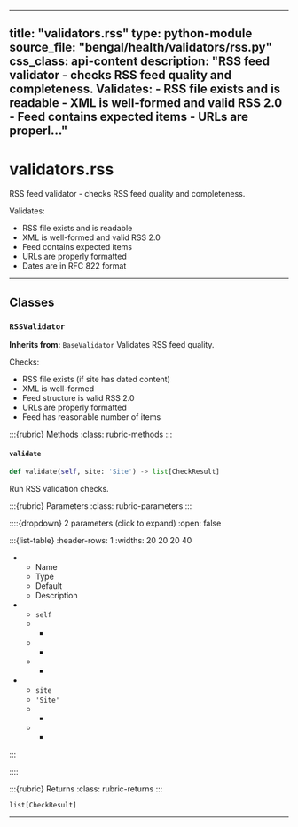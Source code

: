 
---
title: "validators.rss"
type: python-module
source_file: "bengal/health/validators/rss.py"
css_class: api-content
description: "RSS feed validator - checks RSS feed quality and completeness.  Validates: - RSS file exists and is readable - XML is well-formed and valid RSS 2.0 - Feed contains expected items - URLs are properl..."
---

# validators.rss

RSS feed validator - checks RSS feed quality and completeness.

Validates:
- RSS file exists and is readable
- XML is well-formed and valid RSS 2.0
- Feed contains expected items
- URLs are properly formatted
- Dates are in RFC 822 format

---

## Classes

### `RSSValidator`

**Inherits from:** `BaseValidator`
Validates RSS feed quality.

Checks:
- RSS file exists (if site has dated content)
- XML is well-formed
- Feed structure is valid RSS 2.0
- URLs are properly formatted
- Feed has reasonable number of items




:::{rubric} Methods
:class: rubric-methods
:::
#### `validate`
```python
def validate(self, site: 'Site') -> list[CheckResult]
```

Run RSS validation checks.



:::{rubric} Parameters
:class: rubric-parameters
:::

::::{dropdown} 2 parameters (click to expand)
:open: false

:::{list-table}
:header-rows: 1
:widths: 20 20 20 40

* - Name
  - Type
  - Default
  - Description
* - `self`
  - -
  - -
  - -
* - `site`
  - `'Site'`
  - -
  - -
:::

::::

:::{rubric} Returns
:class: rubric-returns
:::

`list[CheckResult]`




---

